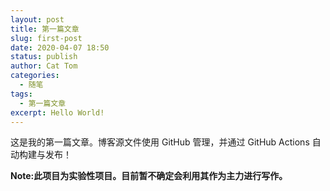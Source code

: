 ```yaml
---
layout: post
title: 第一篇文章
slug: first-post
date: 2020-04-07 18:50
status: publish
author: Cat Tom
categories: 
  - 随笔
tags: 
  - 第一篇文章
excerpt: Hello World!
---
```


这是我的第一篇文章。博客源文件使用 GitHub 管理，并通过 GitHub Actions 自动构建与发布！

**Note:此项目为实验性项目。目前暂不确定会利用其作为主力进行写作。**